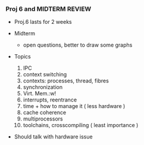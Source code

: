 ### Proj 6 and MIDTERM REVIEW 

* Proj.6 lasts for 2 weeks
* Midterm 
	* open questions, better to draw some graphs

* Topics
	1. IPC
	2. context switching
	3. contexts: processes, thread, fibres
	4. synchronization
	5. Virt. Mem.:w!
	6. interrupts, reentrance
	7. time + how to manage it ( less hardware )
	8. cache coherence
	9. multiprocessors
	10. toolchains, crosscompiling ( least importance )
* Should talk with hardware issue
